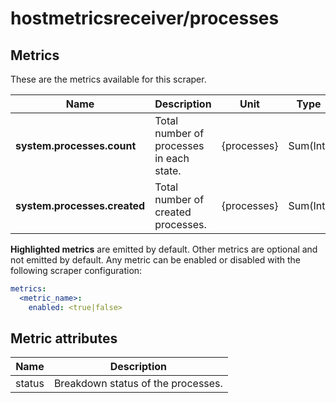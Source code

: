 [comment]: <> (Code generated by mdatagen. DO NOT EDIT.)

# hostmetricsreceiver/processes

## Metrics

These are the metrics available for this scraper.

| Name | Description | Unit | Type | Attributes |
| ---- | ----------- | ---- | ---- | ---------- |
| **system.processes.count** | Total number of processes in each state. | {processes} | Sum(Int) | <ul> <li>status</li> </ul> |
| **system.processes.created** | Total number of created processes. | {processes} | Sum(Int) | <ul> </ul> |

**Highlighted metrics** are emitted by default. Other metrics are optional and not emitted by default.
Any metric can be enabled or disabled with the following scraper configuration:

```yaml
metrics:
  <metric_name>:
    enabled: <true|false>
```

## Metric attributes

| Name | Description |
| ---- | ----------- |
| status | Breakdown status of the processes. |
